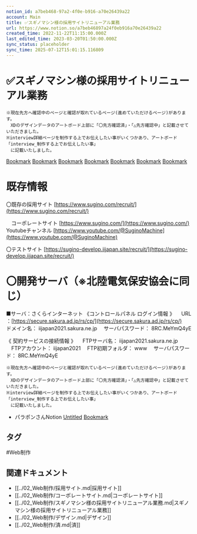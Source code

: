 ```yaml
---
notion_id: a7beb468-97a2-4f0e-b916-a70e26439a22
account: Main
title: ✅スギノマシン様の採用サイトリニューアル業務
url: https://www.notion.so/a7beb46897a24f0eb916a70e26439a22
created_time: 2022-11-22T11:15:00.000Z
last_edited_time: 2023-03-20T01:50:00.000Z
sync_status: placeholder
sync_time: 2025-07-12T15:01:15.116809
---
```

# ✅スギノマシン様の採用サイトリニューアル業務

```plain text
※現在先方へ確認中のページと確認が取れているページ(進めていただけるページ)があります。
　XDのデザインデータのアートボード上部に「〇先方確認済」・「△先方確認中」と記載させていただきました。
※interview詳細ページを制作する上でお伝えしたい事がいくつかあり、アートボード「interview_制作する上でお伝えしたい事」
　に記載いたしました。
```
[Bookmark](https://xd.adobe.com/view/0d6f496e-cffe-4484-b3e1-00f54486c205-583c/)
[Bookmark](https://xd.adobe.com/view/fc2ad902-bc98-4553-b376-b483f925a15d-a979/screen/060ec03d-036f-4a03-93f0-613960afd2cc)
[Bookmark](https://xd.adobe.com/view/5db02d57-b596-4423-903b-1e133905f2f8-08e3/)
[Bookmark](https://xd.adobe.com/view/c878e20f-db18-49b8-874a-dd2282f60dc8-9d2b/)
[Bookmark](https://ui-meeting.com/p/742f2390-7156-11ed-8f3b-8f1c75e1da32/39827)
[Bookmark](https://ui-meeting.com/p/da5fafc0-743b-11ed-b798-f7276640c73a/39834)
[Bookmark](https://xd.adobe.com/view/3461e023-1cb3-4cc1-9cd4-9b9937294258-6132/)
# 既存情報
  〇既存の採用サイト
[https://www.sugino.com/recruit/](https://www.sugino.com/recruit/)

　コーポレートサイト
[https://www.sugino.com/](https://www.sugino.com/)
　Youtubeチャンネル
[https://www.youtube.com/@SuginoMachine](https://www.youtube.com/@SuginoMachine)

〇テストサイト
[https://sugino-develop.iijapan.site/recruit/](https://sugino-develop.iijapan.site/recruit/)


〇開発サーバ（※北陸電気保安協会に同じ）
======================
■サーバ：さくらインターネット
《コントロールパネル ログイン情報 》
　URL ：[https://secure.sakura.ad.jp/rs/cp/](https://secure.sakura.ad.jp/rs/cp/)
　ドメイン名： iijapan2021.sakura.ne.jp
　サーバパスワード： 8RC.MeYmQ4yE

《 契約サービスの接続情報 》
　FTPサーバ名： iijapan2021.sakura.ne.jp
　FTPアカウント： iijapan2021
　FTP初期フォルダ： www
　サーバパスワード： 8RC.MeYmQ4yE
```plain text
※現在先方へ確認中のページと確認が取れているページ(進めていただけるページ)があります。
　XDのデザインデータのアートボード上部に「〇先方確認済」・「△先方確認中」と記載させていただきました。
※interview詳細ページを制作する上でお伝えしたい事がいくつかあり、アートボード「interview_制作する上でお伝えしたい事」
　に記載いたしました。
```
- パラポンさんNotion
  [Untitled](https://www.notion.so/1cd3b55a04884db991874d452e79c43a) 
  [Bookmark](https://www.webcreatorbox.com/tech/loading-animation)

## タグ

#Web制作 

## 関連ドキュメント

- [[../02_Web制作/採用サイト.md|採用サイト]]
- [[../02_Web制作/コーポレートサイト.md|コーポレートサイト]]
- [[../02_Web制作/スギノマシン様の採用サイトリニューアル業務.md|スギノマシン様の採用サイトリニューアル業務]]
- [[../02_Web制作/デザイン.md|デザイン]]
- [[../02_Web制作/済.md|済]]
